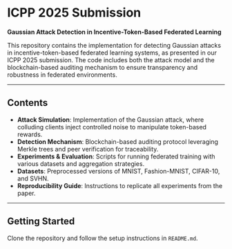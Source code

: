 # ICPP 2025 Submission  
**Gaussian Attack Detection in Incentive-Token-Based Federated Learning**

This repository contains the implementation for detecting Gaussian attacks in incentive-token-based federated learning systems, as presented in our ICPP 2025 submission. The code includes both the attack model and the blockchain-based auditing mechanism to ensure transparency and robustness in federated environments.

---

## Contents

- **Attack Simulation**: Implementation of the Gaussian attack, where colluding clients inject controlled noise to manipulate token-based rewards.  
- **Detection Mechanism**: Blockchain-based auditing protocol leveraging Merkle trees and peer verification for traceability.  
- **Experiments & Evaluation**: Scripts for running federated training with various datasets and aggregation strategies.  
- **Datasets**: Preprocessed versions of MNIST, Fashion-MNIST, CIFAR-10, and SVHN.  
- **Reproducibility Guide**: Instructions to replicate all experiments from the paper.

---

## Getting Started

Clone the repository and follow the setup instructions in `README.md`.


